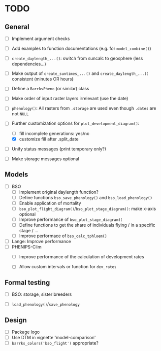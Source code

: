 
# TODO

## General

- [ ] Implement argument checks
- [ ] Add examples to function documentations (e.g. for `model_combine()`)
- [ ] `create_daylength_...()`: switch from suncalc to geosphere (less dependencies...)
- [ ] Make output of `create_suntimes_...()` and `create_daylength_...()` consistent (minutes OR hours)
- [ ] Define a `BarrksPheno` (or similar) class
- [ ] Make order of input raster layers irrelevant (use the date)
- [ ] `phenology()`: All rasters from `.storage` are used even though `.dates` are not `NULL`
- [ ] Further customization options for `plot_development_diagram()`:
  - [ ] fill incomplete generations: yes/no
  - [x] customize fill after .split_date
- [ ] Unify status messages (print temporary only?)
- [ ] Make storage messages optional 


## Models

- [ ] BSO
  - [ ] Implement original daylength function?
  - [ ] Define functions `bso_save_phenology()` and `bso_load_phenology()`
  - [ ] Enable application of mortality
  - [ ] `bso_plot_flight_diagram()`/`bso_plot_stage_diagram()`: make x-axis optional
  - [ ] Improve performance of `bso_plot_stage_diagram()`
  - [ ] Define functions to get the share of individuals flying / in a specific
        stage / ...
  - [ ] Improve performace of `bso_calc_tphloem()`
- [ ] Lange: Improve performance
- [ ] PHENIPS-Clim
  - [ ] Improve performance of the calculation of development rates
  - [ ] Allow custom intervals or function for `dev_rates`


## Formal testing

- [ ] BSO: storage, sister breeders
- [ ] `load_phenology()`/`save_phenology`


## Design

- [ ] Package logo
- [ ] Use DTM in vignette 'model-comparison'
- [ ] `barrks_colors('bso_flight')` appropriate?
